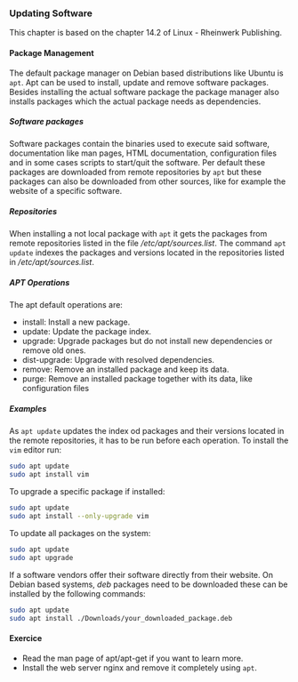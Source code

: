 ### Updating Software

This chapter is based on the chapter 14.2 of Linux - Rheinwerk Publishing.

#### Package Management

The default package manager on Debian based distributions like Ubuntu is `apt`. 
Apt can be used to install, update and remove software packages.
Besides installing the actual software package the package manager also installs packages which the actual package needs as dependencies.

##### Software packages

Software packages contain the binaries used to execute said software, documentation like man pages, HTML documentation, configuration files and in some cases scripts to start/quit the software.
Per default these packages are downloaded from remote repositories by `apt` but these packages can also be downloaded from other sources, like for example the website of a specific software.

##### Repositories

When installing a not local package with `apt` it gets the packages from remote repositories listed in the file */etc/apt/sources.list*.
The command `apt update` indexes the packages and versions located in the repositories listed in */etc/apt/sources.list*.

##### APT Operations

The apt default operations are:

- install: Install a new package.
- update: Update the package index.
- upgrade: Upgrade packages but do not install new dependencies or remove old ones.
- dist-upgrade: Upgrade with resolved dependencies.
- remove: Remove an installed package and keep its data.
- purge: Remove an installed package together with its data, like configuration files

##### Examples

As `apt update` updates the index od packages and their versions located in the remote repositories, it has to be run before each operation.
To install the `vim` editor run: 

~~~~~ bash
sudo apt update
sudo apt install vim
~~~~~

To upgrade a specific package if installed:

~~~~~ bash
sudo apt update
sudo apt install --only-upgrade vim
~~~~~

To update all packages on the system:

~~~~~ bash
sudo apt update
sudo apt upgrade
~~~~~

If a software vendors offer their software directly from their website. On Debian based systems, *deb* packages need to be downloaded these can be installed by the following commands:

~~~~~ bash
sudo apt update
sudo apt install ./Downloads/your_downloaded_package.deb
~~~~~

#### Exercice 
- Read the man page of apt/apt-get if you want to learn more.
- Install the web server nginx and remove it completely using `apt`. 
